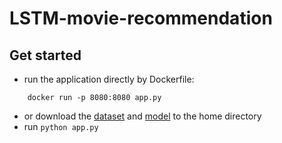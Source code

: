 # LSTM-movie-recommendation
## Get started
- run the application directly by Dockerfile: 
``` docker build . -t app.py
    docker run -p 8080:8080 app.py
```
- or download the [dataset](https://storage.googleapis.com/lyd990404.appspot.com/allrev.csv) and [model](https://storage.googleapis.com/lyd990404.appspot.com/fullmodel.pt) to the home directory
- run
```python app.py```
